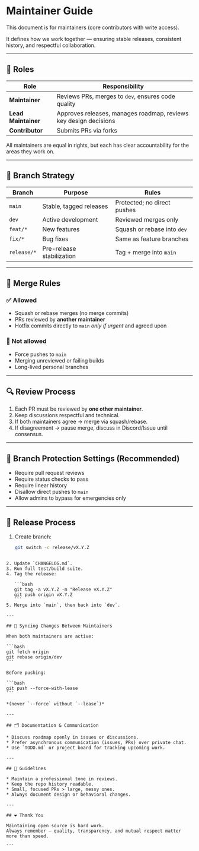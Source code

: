 # Maintainer Guide

This document is for maintainers (core contributors with write access).

It defines how we work together — ensuring stable releases, consistent history, and respectful collaboration.

---

## 🧩 Roles

| Role | Responsibility |
|------|----------------|
| **Maintainer** | Reviews PRs, merges to `dev`, ensures code quality |
| **Lead Maintainer** | Approves releases, manages roadmap, reviews key design decisions |
| **Contributor** | Submits PRs via forks |

All maintainers are equal in rights, but each has clear accountability for the areas they work on.

---

## 🌿 Branch Strategy

| Branch | Purpose | Rules |
|---------|----------|-------|
| `main` | Stable, tagged releases | Protected; no direct pushes |
| `dev` | Active development | Reviewed merges only |
| `feat/*` | New features | Squash or rebase into `dev` |
| `fix/*` | Bug fixes | Same as feature branches |
| `release/*` | Pre-release stabilization | Tag + merge into `main` |

---

## 🔁 Merge Rules

### ✅ Allowed
- Squash or rebase merges (no merge commits)
- PRs reviewed by **another maintainer**
- Hotfix commits directly to `main` *only if urgent* and agreed upon

### 🚫 Not allowed
- Force pushes to `main`
- Merging unreviewed or failing builds
- Long-lived personal branches

---

## 🔍 Review Process

1. Each PR must be reviewed by **one other maintainer**.
2. Keep discussions respectful and technical.
3. If both maintainers agree → merge via squash/rebase.
4. If disagreement → pause merge, discuss in Discord/Issue until consensus.

---

## 🪪 Branch Protection Settings (Recommended)

- Require pull request reviews
- Require status checks to pass
- Require linear history
- Disallow direct pushes to `main`
- Allow admins to bypass for emergencies only

---

## 🧾 Release Process

1. Create branch:
   ```bash
   git switch -c release/vX.Y.Z
````

2. Update `CHANGELOG.md`.
3. Run full test/build suite.
4. Tag the release:

   ```bash
   git tag -a vX.Y.Z -m "Release vX.Y.Z"
   git push origin vX.Y.Z
   ```
5. Merge into `main`, then back into `dev`.

---

## 🧭 Syncing Changes Between Maintainers

When both maintainers are active:

```bash
git fetch origin
git rebase origin/dev
```

Before pushing:

```bash
git push --force-with-lease
```

*(never `--force` without `--lease`)*

---

## 🗂️ Documentation & Communication

* Discuss roadmap openly in issues or discussions.
* Prefer asynchronous communication (issues, PRs) over private chat.
* Use `TODO.md` or project board for tracking upcoming work.

---

## 🧘 Guidelines

* Maintain a professional tone in reviews.
* Keep the repo history readable.
* Small, focused PRs > large, messy ones.
* Always document design or behavioral changes.

---

## ❤️ Thank You

Maintaining open source is hard work.
Always remember — quality, transparency, and mutual respect matter more than speed.

```
